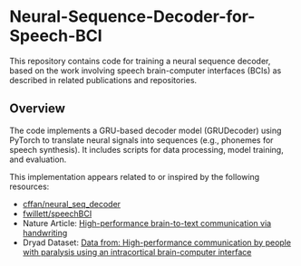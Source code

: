 # Neural-Sequence-Decoder-for-Speech-BCI

This repository contains code for training a neural sequence decoder, based on the work involving speech brain-computer interfaces (BCIs) as described in related publications and repositories.

## Overview

The code implements a GRU-based decoder model (GRUDecoder) using PyTorch to translate neural signals into sequences (e.g., phonemes for speech synthesis). It includes scripts for data processing, model training, and evaluation.

This implementation appears related to or inspired by the following resources:
* [cffan/neural_seq_decoder](https://github.com/cffan/neural_seq_decoder/tree/master)
* [fwillett/speechBCI](https://github.com/fwillett/speechBCI)
* Nature Article: [High-performance brain-to-text communication via handwriting](https://www.nature.com/articles/s41586-023-06377-x) 
* Dryad Dataset: [Data from: High-performance communication by people with paralysis using an intracortical brain-computer interface](https://datadryad.org/dataset/doi:10.5061/dryad.x69p8czpq) 

